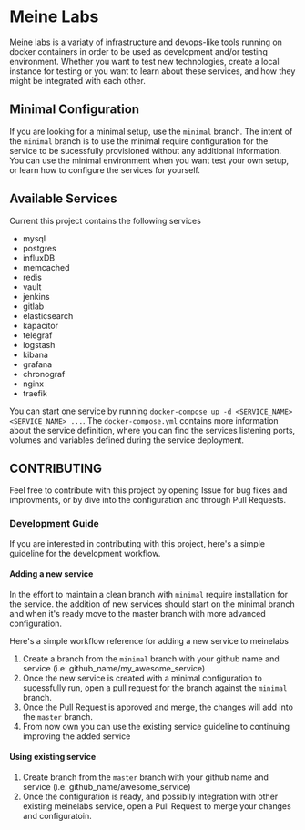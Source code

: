 # Meine Labs

Meine labs is a variaty of infrastructure and devops-like tools running on
docker containers in order to be used as development and/or testing environment.
Whether you want to test new technologies, create a local instance for
testing or you want to learn about these services, and how they might be
integrated with each other.

## Minimal Configuration

If you are looking for a minimal setup, use the `minimal` branch. The intent of
the `minimal` branch is to use the minimal require configuration for the service
to be sucessfully provisioned without any additional information. You can use the
minimal environment when you want test your own setup, or learn how to configure
the services for yourself.

## Available Services

Current this project contains the following services

- mysql
- postgres
- influxDB
- memcached
- redis
- vault
- jenkins
- gitlab
- elasticsearch
- kapacitor
- telegraf
- logstash
- kibana
- grafana
- chronograf
- nginx
- traefik

You can start one service by running `docker-compose up -d <SERVICE_NAME> <SERVICE_NAME> ...`.
The `docker-compose.yml` contains more information about the service definition, where you
can find the services listening ports, volumes and variables defined during the service
deployment.

## CONTRIBUTING

Feel free to contribute with this project by opening Issue for bug fixes and improvments, or by
dive into the configuration and through Pull Requests. 

### Development Guide

If you are interested in contributing with this project, here's a simple guideline for the development
workflow. 

#### Adding a new service

In the effort to maintain a clean branch with `minimal` require installation for the service. the addition
of new services should start on the minimal branch and when it's ready move to the master branch with more
advanced configuration.

Here's a simple workflow reference for adding a new service to meinelabs

1. Create a branch from the `minimal` branch with your github name and service (i.e: github_name/my_awesome_service) 
2. Once the new service is created with a minimal configuration to sucessfully run, open a pull request for the branch
   against the `minimal` branch.
3. Once the Pull Request is approved and merge, the changes will add into the `master` branch. 
4. From now own you can use the existing service guideline to continuing improving the added service

#### Using existing service

1. Create branch from the `master` branch with your github name and service (i.e: github_name/awesome_service)
2. Once the configuration is ready, and possibily integration with other existing meinelabs service, open a Pull Request
   to merge your changes and configuratoin.


